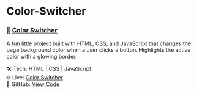 # Color-Switcher

### 🎨 [Color Switcher](https://aman-shahi-dev.github.io/Color-Switcher/)

A fun little project built with HTML, CSS, and JavaScript that changes the page background color when a user clicks a button. Highlights the active color with a glowing border.

🛠 Tech: HTML | CSS | JavaScript  
🌐 Live: [Color Switcher](https://aman-shahi-dev.github.io/Color-Switcher/)  
📁 GitHub: [View Code](https://github.com/aman-shahi-dev/Color-Switcher)
